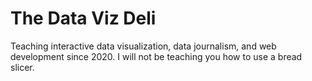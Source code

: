 # The Data Viz Deli
Teaching interactive data visualization, data journalism, and web development since 2020. I will not be teaching you how to use a bread slicer.
